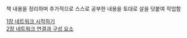 책 내용을 정리하며 추가적으로 스스로 공부한 내용을 토대로 살을 덧붙여 작업함

[1장 네트워크 시작하기](https://github.com/KenWR/study/blob/main/books/IT_%EC%97%94%EC%A7%80%EB%8B%88%EC%96%B4%EB%A5%BC_%EC%9C%84%ED%95%9C_%EB%84%A4%ED%8A%B8%EC%9B%8C%ED%81%AC_%EC%9E%85%EB%AC%B8/1%EC%9E%A5_%EB%84%A4%ED%8A%B8%EC%9B%8C%ED%81%AC_%EC%8B%9C%EC%9E%91%ED%95%98%EA%B8%B0.md)    
[2장 네트워크 연결과 구성 요소]()   
[]()   
[]()   
[]()   
[]()   
[]()   
[]()   
[]()   
[]()   
[]()   
[]()   
[]()   